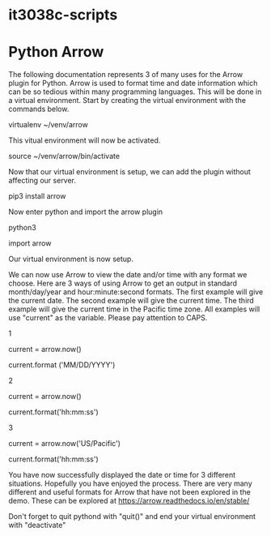# it3038c-scripts
# Python Arrow

The following documentation represents 3 of many uses for the Arrow plugin for Python. Arrow is used to format time and date information which can be so tedious within many programming languages. This will be done in a virtual environment. Start by creating the virtual environment with the commands below.

virtualenv ~/venv/arrow

This vitual environment will now be activated.

source ~/venv/arrow/bin/activate

Now that our virtual environment is setup, we can add the plugin without affecting our server.

pip3 install arrow

Now enter python and import the arrow plugin

python3

import arrow

Our virtual environment is now setup.

We can now use Arrow to view the date and/or time with any format we choose. Here are 3 ways of using Arrow to get an output in standard month/day/year and hour:minute:second formats. The first example will give the current date. The second example will give the current time. The third example will give the current time in the Pacific time zone. All examples will use "current" as the variable. Please pay attention to CAPS.

1

current = arrow.now()

current.format ('MM/DD/YYYY')

2

current = arrow.now()

current.format('hh:mm:ss')

3

current = arrow.now('US/Pacific')

current.format('hh:mm:ss')

You have now successfully displayed the date or time for 3 different situations. Hopefully you have enjoyed the process. There are very many different and useful formats for Arrow that have not been explored in the demo. These can be explored at https://arrow.readthedocs.io/en/stable/

Don't forget to quit pythond with "quit()" and end your virtual environment with "deactivate"
